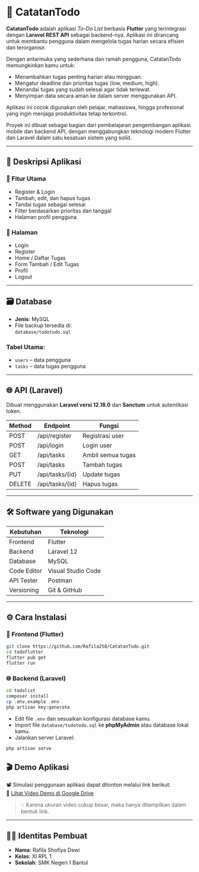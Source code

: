 # 📱 CatatanTodo

**CatatanTodo** adalah aplikasi *To-Do List* berbasis **Flutter** yang terintegrasi dengan **Laravel REST API** sebagai backend-nya. Aplikasi ini dirancang untuk membantu pengguna dalam mengelola tugas harian secara efisien dan terorganisir.

Dengan antarmuka yang sederhana dan ramah pengguna, CatatanTodo memungkinkan kamu untuk:
- Menambahkan tugas penting harian atau mingguan.
- Mengatur deadline dan prioritas tugas (low, medium, high).
- Menandai tugas yang sudah selesai agar tidak terlewat.
- Menyimpan data secara aman ke dalam server menggunakan API.

Aplikasi ini cocok digunakan oleh pelajar, mahasiswa, hingga profesional yang ingin menjaga produktivitas tetap terkontrol.

Proyek ini dibuat sebagai bagian dari pembelajaran pengembangan aplikasi mobile dan backend API, dengan menggabungkan teknologi modern Flutter dan Laravel dalam satu kesatuan sistem yang solid.

---

## 🧩 Deskripsi Aplikasi

### 🔹 Fitur Utama
- Register & Login
- Tambah, edit, dan hapus tugas
- Tandai tugas sebagai selesai
- Filter berdasarkan prioritas dan tanggal
- Halaman profil pengguna

### 📄 Halaman
- Login
- Register
- Home / Daftar Tugas
- Form Tambah / Edit Tugas
- Profil
- Logout

---

## 🗃️ Database

- **Jenis**: MySQL  
- File backup tersedia di:  
  `database/todotodo.sql`

### Tabel Utama:
- `users` – data pengguna
- `tasks` – data tugas pengguna

---

## 🌐 API (Laravel)

Dibuat menggunakan **Laravel versi 12.18.0** dan **Sanctum** untuk autentikasi token.

| Method | Endpoint         | Fungsi             |
|--------|------------------|--------------------|
| POST   | /api/register    | Registrasi user    |
| POST   | /api/login       | Login user         |
| GET    | /api/tasks       | Ambil semua tugas  |
| POST   | /api/tasks       | Tambah tugas       |
| PUT    | /api/tasks/{id}  | Update tugas       |
| DELETE | /api/tasks/{id}  | Hapus tugas        |

---

## 🛠️ Software yang Digunakan

| Kebutuhan   | Teknologi          |
|-------------|--------------------|
| Frontend    | Flutter             |
| Backend     | Laravel 12          |
| Database    | MySQL               |
| Code Editor | Visual Studio Code  |
| API Tester  | Postman             |
| Versioning  | Git & GitHub        |

---
  
## ⚙️ Cara Instalasi

### 📲 Frontend (Flutter)
```bash
git clone https://github.com/Rafila258/CatatanTodo.git
cd todoflutter
flutter pub get
flutter run
``` 

### 🌐 Backend (Laravel)
```bash
cd todolist
composer install
cp .env.example .env
php artisan key:generate
```

- Edit file `.env` dan sesuaikan konfigurasi database kamu.
- Import file `database/todotodo.sql` ke **phpMyAdmin** atau database lokal kamu.
- Jalankan server Laravel:
```
php artisan serve
```

## 🎬 Demo Aplikasi

📽️ Simulasi penggunaan aplikasi dapat ditonton melalui link berikut:  
🔗 [Lihat Video Demo di Google Drive](https://drive.google.com/drive/u/0/folders/1nzyfFVmdks3SW4vh6Hv7-kDbVLsB7Tay)

> 💡 Karena ukuran video cukup besar, maka hanya ditampilkan dalam bentuk link.

---

## 👩‍💻 Identitas Pembuat

- **Nama**: Rafila Shofiya Dewi  
- **Kelas**: XI RPL 1  
- **Sekolah**: SMK Negeri 1 Bantul


